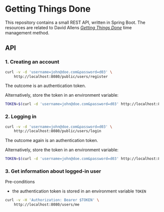 # Getting Things Done
This repository contains a small REST API, written in Spring Boot.
The resources are related to David Allens [_Getting Things Done_](https://en.wikipedia.org/wiki/Getting_Things_Done) time management method.

## API

### 1. Creating an account

```sh
curl -v -d 'username=john@doe.com&password=d03' \
    http://localhost:8080/public/users/register
```

The outcome is an authentication token.

Alternatively, store the token in an environment variable:

```sh
TOKEN=$(curl -d 'username=john@doe.com&password=d03' http://localhost:8080/public/users/register)
```

### 2. Logging in

```sh
curl -v -d 'username=john@doe.com&password=d03' \
    http://localhost:8080/public/users/login
```

The outcome again is an authentication token.

Alternatively, store the token in an environment variable:

```sh
TOKEN=$(curl -d 'username=john@doe.com&password=d03' http://localhost:8080/public/users/login)
```

### 3. Get information about logged-in user
Pre-conditions

*  the authentication token is stored in an environment variable `TOKEN`

```sh
curl -v -H 'Authorization: Bearer $TOKEN' \
    http://localhost:8080/users/me
```